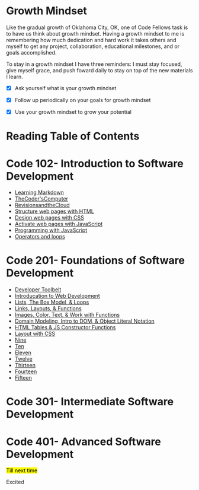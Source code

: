 

# **Growth Mindset**  
Like the gradual growth of Oklahoma City, OK, one of Code Fellows task is to have us think about growth mindset. Having a growth mindset to me is remembering how much dedication and hard work it takes others and myself to get any project, collaboration, educational milestones, and or goals accomplished. 

To stay in a growth mindset I have three reminders: I must stay focused, give myself grace, and push foward daily to stay on top of the new materials I learn.

-[x] Ask yourself what is your growth mindset

-[x] Follow up periodically on your goals for growth mindset

-[x] Use your growth mindset to grow your potential

# **Reading Table of Contents**
# **Code 102- Introduction to Software Development** 
- [Learning Markdown](102/102-01.md)
- [TheCoder'sComputer](102/102-02.md)
- [RevisionsandtheCloud](102/102-03.md)
- [Structure web pages with HTML](102/102-04.md) 
- [Design web pages with CSS](102/102-05.md)
- [Activate web pages with JavaScript](102/102-06.md)
- [Programming with JavaScript](102/102-07.md)
- [Operators and loops](102/102-08.md)
  
# **Code 201- Foundations of Software Development**
- [Developer Toolbelt](201/201-01.md) 
- [Introducation to Web Development](201/201-02.md) 
- [Lists, The Box Model, & Loops](201/201-03.md) 
- [Links, Layouts, & Functions](201/201-04.md) 
- [Images, Color, Text, & Work with Functions](201/201-05.md) 
- [Domain Modeling, Intro to DOM, & Object Literal Notation](201/201-06.md) 
- [HTML Tables & JS Constructor Functions](201/201-07.md) 
- [Layout with CSS](201/201-08.md) 
- [Nine](201/201-09.md) 
- [Ten](201/201-10.md) 
- [Eleven](201/201-11.md) 
- [Twelve](201/201-12.md) 
- [Thirteen](201/201-13.md) 
- [Fourteen](201/201-14.md) 
- [Fifteen](201/201-15.md) 

  
# **Code 301- Intermediate Software Development**
# **Code 401- Advanced Software Development**

<mark>Till next time<mark> 

Excited 
